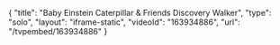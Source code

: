 {
    "title": "Baby Einstein Caterpillar & Friends Discovery Walker",
    "type": "solo",
    "layout": "iframe-static",
    "videoId": "163934886",
    "url": "\/tvpembed\/163934886"
}